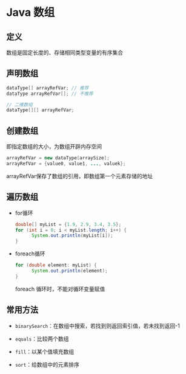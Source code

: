 # Java 数组

## 定义

数组是固定长度的、存储相同类型变量的有序集合

## 声明数组

```java
dataType[] arrayRefVar; // 推荐
dataType arrayRefVar[]; // 不推荐

// 二维数组
dataType[][] arrayRefVar;
```

## 创建数组

即指定数组的大小，为数组开辟内存空间

```java
arrayRefVar = new dataType[arraySize];
arrayRefVar = {value0, value1, ..., valuek};
```

arrayRefVar保存了数组的引用，即数组第一个元素存储的地址

## 遍历数组

- for循环

  ```java
  double[] myList = {1.9, 2.9, 3.4, 3.5};
  for (int i = 0; i < myList.length; i++) {
  		System.out.println(myList[i]);
  }
  ```

- foreach循环

  ```java
  for (double element: myList) {
  		System.out.println(element);
  }
  ```

  foreach 循环时，不能对循环变量赋值

## 常用方法

- `binarySearch`：在数组中搜索，若找到则返回索引值，若未找到返回-1

- `equals`：比较两个数组

- `fill`：以某个值填充数组
- `sort`：给数组中的元素排序